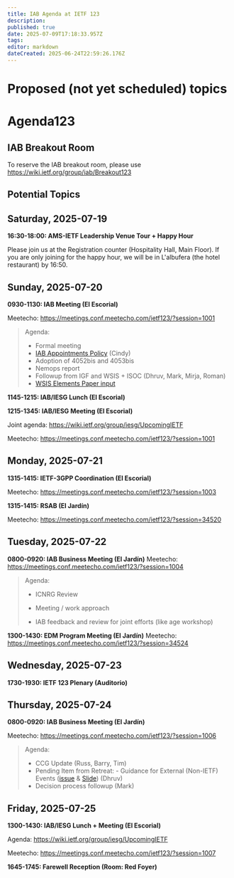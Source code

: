 ```yaml
---
title: IAB Agenda at IETF 123
description: 
published: true
date: 2025-07-09T17:18:33.957Z
tags: 
editor: markdown
dateCreated: 2025-06-24T22:59:26.176Z
---
```


# Proposed (not yet scheduled) topics


# Agenda123

## IAB Breakout Room

To reserve the IAB breakout room, please use https://wiki.ietf.org/group/iab/Breakout123
 

## Potential Topics





## Saturday, 2025-07-19

**16:30-18:00: AMS-IETF Leadership Venue Tour + Happy Hour**

Please join us at the Registration counter (Hospitality Hall, Main Floor). If you are only joining for the happy hour, we will be in L'albufera (the hotel restaurant) by 16:50.



## Sunday, 2025-07-20

**0930-1130: IAB Meeting (El Escorial)**

Meetecho: https://meetings.conf.meetecho.com/ietf123/?session=1001

> Agenda:
> - Formal meeting
> - [IAB Appointments Policy](https://docs.google.com/presentation/d/1AlMuzdXtI77XpiU_azppC_JU-CNXFdajbFJUgFEhT3c/edit?usp=sharing) (Cindy)
> - Adoption of 4052bis and 4053bis
> - Nemops report
> - Followup from IGF and WSIS + ISOC (Dhruv, Mark, Mirja, Roman)
> - [WSIS Elements Paper input](https://docs.google.com/document/d/1MYZoReJGQLVW_Y3a6J1PrudmStDDNHuHtjojdW2QqpU/edit?usp=sharing)


**1145-1215: IAB/IESG Lunch (El Escorial)**

**1215-1345: IAB/IESG Meeting (El Escorial)** 

Joint agenda: https://wiki.ietf.org/group/iesg/UpcomingIETF

Meetecho: https://meetings.conf.meetecho.com/ietf123/?session=1001




## Monday, 2025-07-21

**1315-1415: IETF-3GPP Coordination (El Escorial)**

Meetecho: https://meetings.conf.meetecho.com/ietf123/?session=1003

**1315-1415: RSAB (El Jardín)**

Meetecho: https://meetings.conf.meetecho.com/ietf123/?session=34520

## Tuesday, 2025-07-22

**0800-0920: IAB Business Meeting (El Jardín)**
Meetecho: https://meetings.conf.meetecho.com/ietf123/?session=1004

> Agenda:
> 
> - ICNRG Review 
>
> - Meeting / work approach
> - IAB feedback and review for joint efforts (like age workshop)

**1300-1430: EDM Program Meeting (El Jardín)**
Meetecho: https://meetings.conf.meetecho.com/ietf123/?session=34524


## Wednesday, 2025-07-23

**1730-1930: IETF 123 Plenary (Auditorio)**

## Thursday, 2025-07-24

**0800-0920: IAB Business Meeting (El Jardín)**

Meetecho: https://meetings.conf.meetecho.com/ietf123/?session=1006

> Agenda:
> 
> - CCG Update (Russ, Barry, Tim) 
> - Pending Item from Retreat: - Guidance for External (Non-IETF) Events ([issue](https://github.com/intarchboard/responsibilities/issues/53) & [Slide](https://docs.google.com/presentation/d/1lwq-UB5jKMKv8dFxkB1S-dmlyEbn_5C3HhOgg54efMc/edit?usp=sharing)) (Dhruv)
> - Decision process followup (Mark)

## Friday, 2025-07-25

**1300-1430: IAB/IESG Lunch + Meeting (El Escorial)** 

Agenda: https://wiki.ietf.org/group/iesg/UpcomingIETF

Meetecho: https://meetings.conf.meetecho.com/ietf123/?session=1007

**1645-1745: Farewell Reception (Room: Red Foyer)**



